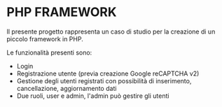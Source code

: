 # PHP FRAMEWORK

Il presente progetto rappresenta un caso di studio per la creazione di un piccolo framework in PHP.

Le funzionalità presenti sono:

- Login
- Registrazione utente (previa creazione Google reCAPTCHA v2)
- Gestione degli utenti registrati con possibilità di inserimento, cancellazione, aggiornamento dati
- Due ruoli, user e admin, l'admin può gestire gli utenti
